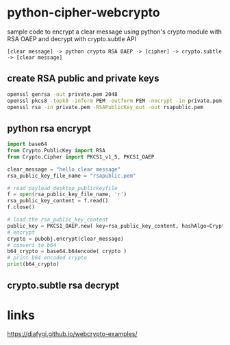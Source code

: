 # python-cipher-webcrypto

sample code to encrypt a clear message using python's crypto module with RSA OAEP and decrypt with crypto.subtle API

```
[clear message] -> python crypto RSA OAEP -> [cipher] -> crypto.subtle -> [clear message]
```



## create RSA public and private keys

```bash
openssl genrsa -out private.pem 2048
openssl pkcs8 -topk8 -inform PEM -outform PEM -nocrypt -in private.pem -out private.pkcs8.pem
openssl rsa -in private.pem -RSAPublicKey_out -out rsapublic.pem
```

## python rsa encrypt

``` python
import base64
from Crypto.PublicKey import RSA
from Crypto.Cipher import PKCS1_v1_5, PKCS1_OAEP

clear_message = "hello clear message"
rsa_public_key_file_name = "rsapublic.pem"

# read payload_desktop_publickeyfile
f = open(rsa_public_key_file_name, 'r')        
rsa_public_key_content = f.read()
f.close()

# load the rsa_public_key_content
public_key = PKCS1_OAEP.new( key=rsa_public_key_content, hashAlgo=Crypto.Hash.SHA256 )
# encrypt
crypto = pubobj.encrypt(clear_message)
# convert to b64
b64_crypto = base64.b64encode( crypto )
# print b64 encoded crypto
print(b64_crypto)
```

## crypto.subtle rsa decrypt


# links

https://diafygi.github.io/webcrypto-examples/



